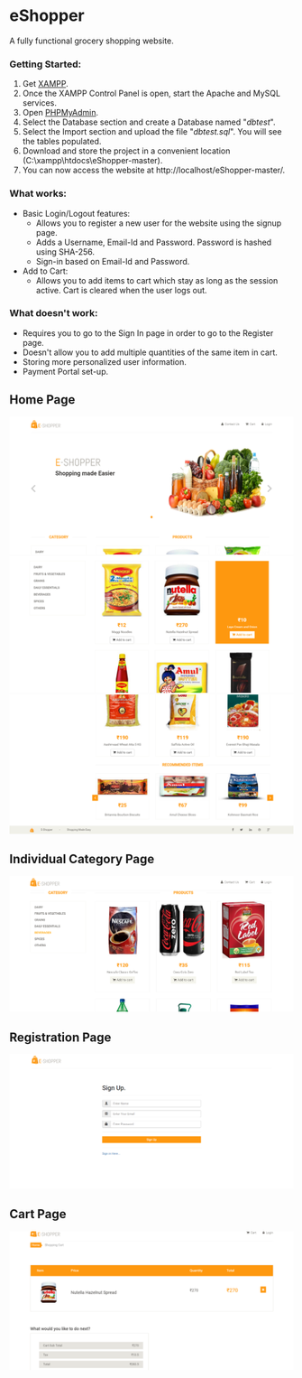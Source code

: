 # eShopper
A fully functional grocery shopping website. 

### Getting Started:
1. Get [XAMPP](https://www.apachefriends.org/index.html).
2. Once the XAMPP Control Panel is open, start the Apache and MySQL services.
3. Open [PHPMyAdmin](http://localhost/phpmyadmin/).
4. Select the Database section and create a Database named "_dbtest_".
5. Select the Import section and upload the file "_dbtest.sql_". You will see the tables populated.
6. Download and store the project in a convenient location (C:\xampp\htdocs\eShopper-master).
7. You can now access the website at http://localhost/eShopper-master/.

### What works:
* Basic Login/Logout features:
  * Allows you to register a new user for the website using the signup page.
  * Adds a Username, Email-Id and Password. Password is hashed using SHA-256.
  * Sign-in based on Email-Id and Password.
* Add to Cart:
  * Allows you to add items to cart which stay as long as the session active. Cart is cleared when the user logs out.
  
 ### What doesn't work:
 * Requires you to go to the Sign In page in order to go to the Register page.
 * Doesn't allow you to add multiple quantities of the same item in cart. 
 * Storing more personalized user information.
 * Payment Portal set-up.
 
## Home Page
![alt text](https://github.com/anish391/eShopper/blob/master/screenshots/home1.png)
![alt text](https://github.com/anish391/eShopper/blob/master/screenshots/home2.png)
![alt text](https://github.com/anish391/eShopper/blob/master/screenshots/home3.png)
## Individual Category Page
![alt text](https://github.com/anish391/eShopper/blob/master/screenshots/categorypage.png)
## Registration Page
![alt text](https://github.com/anish391/eShopper/blob/master/screenshots/registerpage.png)
## Cart Page
![alt text](https://github.com/anish391/eShopper/blob/master/screenshots/cart.png)
